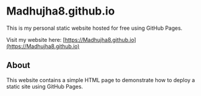 # Madhujha8.github.io

This is my personal static website hosted for free using GitHub Pages.

Visit my website here: [https://Madhujha8.github.io](https://Madhujha8.github.io)

## About

This website contains a simple HTML page to demonstrate how to deploy a static site using GitHub Pages.
